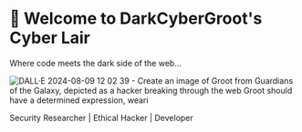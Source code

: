 # 👾 Welcome to DarkCyberGroot's Cyber Lair

Where code meets the dark side of the web...

![DALL·E 2024-08-09 12 02 39 - Create an image of Groot from Guardians of the Galaxy, depicted as a hacker breaking through the web  Groot should have a determined expression, weari](https://github.com/user-attachments/assets/9c9dd9ca-1352-4232-95dc-cb46c98dc53f)


Security Researcher | Ethical Hacker | Developer




<!--
**DarkCyberGroot/DarkCyberGroot** is a ✨ _special_ ✨ repository because its `README.md` (this file) appears on your GitHub profile.

Here are some ideas to get you started:

- 🔭 I’m currently working on ...
- 🌱 I’m currently learning ...
- 👯 I’m looking to collaborate on ...
- 🤔 I’m looking for help with ...
- 💬 Ask me about ...
- 📫 How to reach me: ...
- 😄 Pronouns: ...
- ⚡ Fun fact: ...
-->
